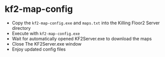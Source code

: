 # kf2-map-config

- Copy the `kf2-map-config.exe` and `maps.txt` into the Killing Floor2 Server directory
- Execute with `kf2-map-config.exe`
- Wait for automatically opened KF2Server.exe to download the maps
- Close The KF2Server.exe window
- Enjoy updated config files

